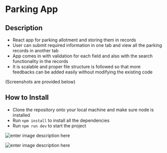 # Parking App

## Description

- React app for parking allotment and storing them in records
- User can submit required information in one tab and view all the parking records in another tab
- App comes in with validation for each field and also with the search functionality in the records
- It is scalable and proper file structure is followed so that more feedbacks can be added easily without modifying the existing code

(Screenshots are provided below)

## How to Install

- Clone the repository onto your local machine and make sure node is installed
- Run `npm install` to install all the dependencies
- Run `npm run dev` to start the project

![enter image description here](https://i.ibb.co/1TG1Dfx/Screenshot-2022-11-01-at-7-51-55-PM.png)

![enter image description here](https://i.ibb.co/N1ctFg6/Screenshot-2022-11-01-at-9-46-55-PM.png)
